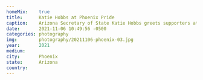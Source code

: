 ```yaml
---
homeMix:	true
title:  	Katie Hobbs at Phoenix Pride
caption:	Arizona Secretary of State Katie Hobbs greets supporters at Phoenix Pride
date:   	2021-11-06 10:49:56 -0500
categories: photography
img:		photography/20211106-phoenix-03.jpg
year:		2021
medium:
city:		Phoenix
state:		Arizona
country:
---
```

